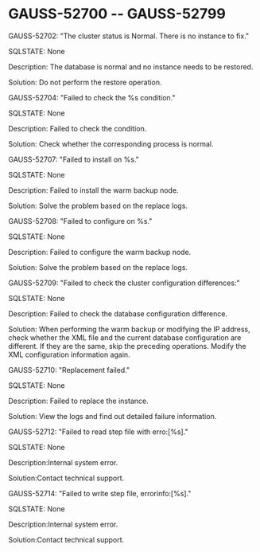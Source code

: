 # GAUSS-52700 -- GAUSS-52799<a name="EN-US_TOPIC_0302073708"></a>

GAUSS-52702: "The cluster status is Normal. There is no instance to fix."

SQLSTATE: None

Description: The database is normal and no instance needs to be restored.

Solution: Do not perform the restore operation.

GAUSS-52704: "Failed to check the %s condition."

SQLSTATE: None

Description: Failed to check the condition.

Solution: Check whether the corresponding process is normal.

GAUSS-52707: "Failed to install on %s."

SQLSTATE: None

Description: Failed to install the warm backup node.

Solution: Solve the problem based on the replace logs.

GAUSS-52708: "Failed to configure on %s."

SQLSTATE: None

Description: Failed to configure the warm backup node.

Solution: Solve the problem based on the replace logs.

GAUSS-52709: "Failed to check the cluster configuration differences:"

SQLSTATE: None

Description: Failed to check the database configuration difference.

Solution: When performing the warm backup or modifying the IP address, check whether the XML file and the current database configuration are different. If they are the same, skip the preceding operations. Modify the XML configuration information again.

GAUSS-52710: "Replacement failed."

SQLSTATE: None

Description: Failed to replace the instance.

Solution: View the logs and find out detailed failure information.

GAUSS-52712: "Failed to read step file with erro:\[%s\]."

SQLSTATE: None

Description:Internal system error.

Solution:Contact technical support.

GAUSS-52714: "Failed to write step file, errorinfo:\[%s\]."

SQLSTATE: None

Description:Internal system error.

Solution:Contact technical support.

